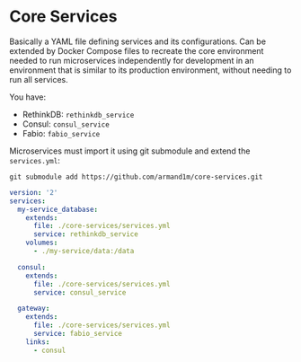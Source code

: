 # Core Services

Basically a YAML file defining services and its configurations. Can be extended by Docker Compose files to recreate the core environment needed to run microservices independently for development in an environment that is similar to its production environment, without needing to run all services.

You have:

- RethinkDB: `rethinkdb_service`
- Consul: `consul_service`
- Fabio: `fabio_service`

Microservices must import it using git submodule and extend the `services.yml`:

`git submodule add https://github.com/armand1m/core-services.git` 

```yml
version: '2'
services:
  my-service_database:
    extends:
      file: ./core-services/services.yml
      service: rethinkdb_service
    volumes:
      - ./my-service/data:/data

  consul:
    extends:
      file: ./core-services/services.yml
      service: consul_service

  gateway:
    extends:
      file: ./core-services/services.yml
      service: fabio_service
    links:
      - consul
```